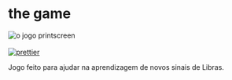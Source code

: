 <p align="center">
  <h1>the game</h1>
  <img src="https://i.imgur.com/jFUNEjT.png" alt="o jogo printscreen">
  <br />
  <br />
  <a href="https://github.com/prettier/prettier"><img src="https://img.shields.io/badge/code_style-prettier-ff69b4.svg" alt="prettier"></a>
</p>

Jogo feito para ajudar na aprendizagem de novos sinais de Libras.
